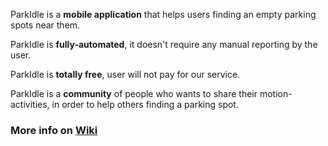ParkIdle is a **mobile application** that helps users finding an empty parking spots near them.

ParkIdle is **fully-automated**, it doesn't require any manual reporting by the user.

ParkIdle is **totally free**, user will not pay for our service.

ParkIdle is a **community** of people who wants to share their motion-activities, in order to help others finding a parking spot.

### More info on [Wiki](https://github.com/ParkIdle/ParkIdle-Android/wiki)
  



